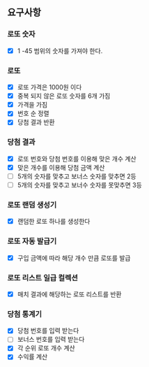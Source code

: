 ## 요구사항

### 로또 숫자

- [x] 1 -45 범위의 숫자를 가져야 한다.

### 로또

- [x] 로또 가격은 1000원 이다
- [x] 중복 되지 않은 로또 숫자를 6개 가짐
- [x] 가격을 가짐
- [x] 번호 순 정렬
- [x] 당첨 결과 반환

### 당첨 결과

- [x] 로또 번호와 당첨 번호를 이용해 맞은 개수 계산
- [x] 맞은 개수를 이용해 당첨 금액 계산
- [ ] 5개의 숫자를 맞추고 보너스 숫자를 맞추면 2등
- [ ] 5개의 숫자를 맞추고 보너수 숫자를 못맞추면 3등

### 로또 랜덤 생성기

- [x] 랜덤한 로또 하나를 생성한다

### 로또 자동 발급기

- [x] 구입 금액에 따라 해당 개수 만큼 로또를 발급

### 로또 리스트 일급 컬렉션

- [x] 매치 결과에 해당하는 로또 리스트를 반환

### 당첨 통계기

- [x] 당첨 번호를 입력 받는다
- [ ] 보너스 번호를 입력 받는다
- [x] 각 순위 로또 개수 계산
- [x] 수익률 계산